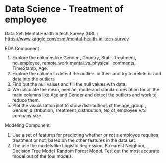 # Data Science - Treatment of employee

Data Set: Mental Health In tech Survey (URL : https://www.kaggle.com/osmi/mental-health-in-tech-survey

EDA Component :
1. Explore the columns like Gender , Country, State, Treatment, no_employee,
remote_work,mental_vs_physical , comments , TimeStamp, Age.
2. Explore the column to detect the outliers in them and try to delete or add data into the outliers.
3. Find out the null values and fill the null values with data.
4. We calculate the mean, median, mode and standard deviation for all the main columns like Age
and Gender and detect the outliers and work to reduce them.
5. Plot the visualization plot to show distributions of the age_group , Gender_distribution,
Treatment_distribution, No_of_employee V/S company size

Modeling Component:
1. Use a set of features for predicting whether or not a employee requires treatment or not, based
on the other features in the data set.
2. The use the models like Logistic Regression, K nearest Neighbor, Decision Tree Model, Random
Forest Model. Test out the most accurate model out of the four models.
